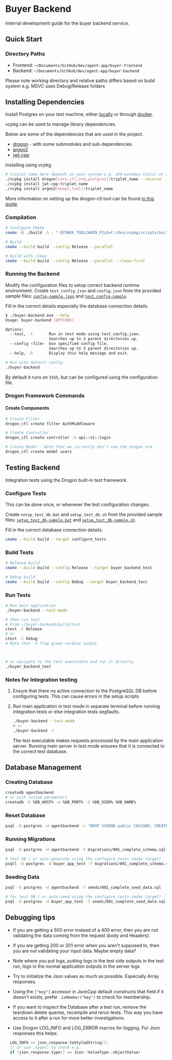 # Buyer Backend

Internal development guide for the buyer backend service.

## Quick Start

### Directory Paths

- Frontend: `~/Documents/GitHub/dev/agent-app/buyer-frontend`
- Backend: `~/Documents/GitHub/dev/agent-app/buyer-backend`

Please note working directory and relative paths differs based on build system e.g. MSVC uses Debug/Release folders

## Installing Dependencies

Install Postgres on your test machine, either [locally](https://www.postgresql.org/download/) or through [docker](https://hub.docker.com/_/postgres).

vcpkg can be used to manage library dependencies.

Below are some of the dependencies that are used in the project.

- [drogon](https://github.com/drogonframework/drogon) - with some submodules and sub-dependencies.
- [argon2](https://github.com/P-H-C/phc-winner-argon2.git)
- [jwt-cpp](https://github.com/Thalhammer/jwt-cpp)

Installing using vcpkg

```bash
# triplet_name here depends on your system e.g. x64-windows-static or x64-windows
./vcpkg install drogon[core,ctl,orm,postgres]:triplet_name --recurse
./vcpkg install jwt-cpp:triplet_name
./vcpkg install argon2[hwopt,tool]:triplet_name
```

More information on setting up the drogon-ctl tool can be found [in this guide](https://github.com/drogonframework/drogon/wiki/ENG-02-Installation#Drogon-Installation)

### Compilation

```bash
# Configure CMake
cmake -B ./build -S . "-DCMAKE_TOOLCHAIN_FILE=C:/dev/vcpkg/scripts/buildsystems/vcpkg.cmake"

# Build
cmake --build build --config Release --parallel

# Build with clean
cmake --build build --config Release --parallel --clean-first
```

### Running the Backend

Modify the configuration files to setup correct backend runtime environment.
Create `test_config.json` and `config.json` from the provided sample files: [`config-sample.json`](./config-sample.json) and [`test_config-sample`](./test_config-sample.json).

Fill in the correct details especially the database connection details.

```bash
$ ./buyer-backend.exe --help
Usage: buyer-backend [OPTIONS]

Options:
  --test, -t       Run in test mode using test_config.json.
                   Searches up to 3 parent directories up.
  --config <file>  Use specified config file.
                   Searches up to 3 parent directories up.
  --help, -h       Display this help message and exit.
```

```bash
# Run with default config
./buyer-backend
```

By default it runs on `5555`, but can be configured using the configuration file.

### Drogon Framework Commands

#### Create Components

```bash
# Create Filter
drogon_ctl create filter AuthMiddleware

# Create Controller
drogon_ctl create controller -h api::v1::login

# Create Model - Note that we currently don't use the drogon orm
drogon_ctl create model users
```

## Testing Backend

Integration tests using the Drogon built-in test framework.

### Configure Tests

This can be done once, or whenever the test configuration changes.

Create `setup_test_db.bat` and `setup_test_db.sh` from the provided sample files:  [`setup_test_db-sample.bat`](./scripts/setup_test_db-sample.bat) and [`setup_test_db-sample.sh`](./scripts/setup_test_db-sample.sh).

Fill in the correct database connection details.

```bash
cmake --build build --target configure_tests
```

### Build Tests

```bash
# Release build
cmake --build build --config Release --target buyer_backend_test

# Debug build
cmake --build build --config Debug --target buyer_backend_test
```

### Run Tests

```bash
# Run main application
./buyer-backend --test-mode

# Then run test
# From ~/buyer-backend/build/test
ctest -C Release
# or
ctest -C Debug
# Note that -V flag gives verbose output



# or navigate to the test executable and run it directly
./buyer_backend_test
```

### Notes for Integration testing

1. Ensure that there no active connection to the PostgreSQL DB before configuring tests. This can cause errors in the setup scripts
2. Run main application in test mode in separate terminal before running integration tests or else integration tests segfaults.

   ```bash
   ./buyer-backend --test-mode 
   # or
   ./buyer-backend -t
   ```

   The test executable makes requests processed by the main application server. Running main server in test mode ensures that it is connected to the correct test database.

## Database Management

### Creating Database

```bash
createdb agentbackend
# or with custom parameters
createdb -h %DB_HOST% -p %DB_PORT% -U %DB_USER% %DB_NAME%
```

### Reset Database

```bash
psql -U postgres -d agentbackend -c "DROP SCHEMA public CASCADE; CREATE SCHEMA public;"
```

### Running Migrations

```bash
psql -U postgres -d agentbackend -f migrations/001_complete_schema.sql

# test DB ( or auto-generate using the configure_tests cmake target)
psqll -U postgres -d buyer_app_test -f migrations/001_complete_schema.sql
```

### Seeding Data

```bash
psql -U postgres -d agentbackend -f seeds/001_complete_seed_data.sql

# for test DB ( or auto-seed using the configure_tests cmake target)
psql -U postgres -d buyer_app_test -f seeds/001_complete_seed_data.sql
```

## Debugging tips

- If you are getting a 500 error instead of a 400 error, then you are not validating the data coming from the request (body and Headers).

- If you are getting 200 or 201 error when you aren't supposed to, then you are not validating your input data. Maybe empty data?

- Note where you put logs, putting logs in the test side outputs in the test run, logs in the normal application outputs in the server logs

- Try to initialize the Json values as much as possible. Especially Array responses.

- Using the `["key"]` accessor in JsonCpp default constructs that field if it doesn't exists, prefer `.isMember("key")` to check for membership.

- If you want to inspect the Database after a test run, remove the teardown delete queries, recompile and rerun tests. This way you have access to it after a run for more better investigations.

- Use Drogon LOG_INFO and LOG_ERROR macros for logging. For Json responses this helps:

```cpp
  LOG_INFO << json_response.toStyledString();
  // or use .type() to check e.g.
  if (json_response.type() == Json::ValueType::objectValue)
```

